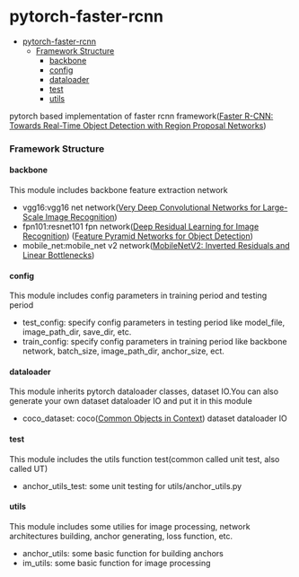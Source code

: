 # pytorch-faster-rcnn
* [pytorch\-faster\-rcnn](#pytorch-faster-rcnn)
    * [Framework Structure](#framework-structure)
      * [backbone](#backbone)
      * [config](#config)
      * [dataloader](#dataloader)
      * [test](#test)
      * [utils](#utils)  

pytorch based implementation of faster rcnn framework([Faster R-CNN: Towards Real-Time Object Detection with Region Proposal Networks](https://arxiv.org/abs/1506.01497))

### Framework Structure  
#### backbone
This module includes backbone feature extraction network    
* vgg16:vgg16 net network([Very Deep Convolutional Networks for Large-Scale Image Recognition](https://arxiv.org/abs/1409.1556))
* fpn101:resnet101 fpn network([Deep Residual Learning for Image Recognition](https://arxiv.org/abs/1512.03385)) ([Feature Pyramid Networks for Object Detection](https://arxiv.org/abs/1612.03144))
* mobile_net:mobile_net v2 network([MobileNetV2: Inverted Residuals and Linear Bottlenecks](https://arxiv.org/abs/1801.04381))
#### config
This module includes config parameters in training period  and testing period
* test_config: specify config parameters in testing period like model_file, image_path_dir, save_dir, etc.
* train_config: specify config parameters in training period like backbone network, batch_size, image_path_dir, anchor_size, ect.
#### dataloader
This module inherits pytorch dataloader classes, dataset IO.You can also generate your own dataset dataloader IO and put it in this module
* coco_dataset: coco([Common Objects in Context](https://cocodataset.org/#home)) dataset dataloader IO
#### test
This module includes the utils function test(common called unit test, also called UT)
* anchor_utils_test: some unit testing for utils/anchor_utils.py
#### utils
This module includes some utilies for image processing, network architectures building, anchor generating, loss function, etc.
* anchor_utils: some basic function for building anchors
* im_utils: some basic function for image processing

